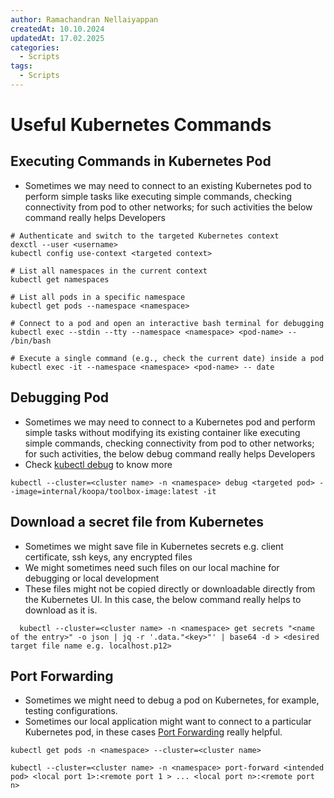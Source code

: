 ```yaml
---
author: Ramachandran Nellaiyappan
createdAt: 10.10.2024
updatedAt: 17.02.2025
categories:
  - Scripts
tags:
  - Scripts
---
```


# Useful Kubernetes Commands

## Executing Commands in Kubernetes Pod

- Sometimes we may need to connect to an existing Kubernetes pod to perform simple tasks like executing simple commands,
  checking
  connectivity from pod to other networks; for such activities the below command really helps Developers

```shell
# Authenticate and switch to the targeted Kubernetes context
dexctl --user <username>
kubectl config use-context <targeted context>

# List all namespaces in the current context
kubectl get namespaces

# List all pods in a specific namespace
kubectl get pods --namespace <namespace>

# Connect to a pod and open an interactive bash terminal for debugging
kubectl exec --stdin --tty --namespace <namespace> <pod-name> -- /bin/bash

# Execute a single command (e.g., check the current date) inside a pod
kubectl exec -it --namespace <namespace> <pod-name> -- date
```

## Debugging Pod

- Sometimes we may need to connect to a Kubernetes pod and perform simple tasks without modifying its existing
  container like executing simple commands, checking connectivity from pod to other networks; for such activities, the
  below debug command really helps Developers
- Check [kubectl debug](https://kubernetes.io/docs/reference/kubectl/generated/kubectl_debug/) to know more

```shell
kubectl --cluster=<cluster name> -n <namespace> debug <targeted pod> --image=internal/koopa/toolbox-image:latest -it
```

## Download a secret file from Kubernetes

- Sometimes we might save file in Kubernetes secrets e.g. client certificate, ssh keys, any encrypted files
- We might sometimes need such files on our local machine for debugging or local development
- These files might not be copied directly or downloadable directly from the Kubernetes UI.
  In this case, the below command really helps to download as it is.

```shell
  kubectl --cluster=<cluster name> -n <namespace> get secrets "<name of the entry>" -o json | jq -r '.data."<key>"' | base64 -d > <desired target file name e.g. localhost.p12>
```

## Port Forwarding

- Sometimes we might need to debug a pod on Kubernetes, for example, testing configurations.
- Sometimes our local application might want to connect to a particular Kubernetes pod, in these
  cases [Port Forwarding](https://kubernetes.io/docs/reference/kubectl/generated/kubectl_port-forward/) really helpful.

```shell
kubectl get pods -n <namespace> --cluster=<cluster name>

kubectl --cluster=<cluster name> -n <namespace> port-forward <intended pod> <local port 1>:<remote port 1 > ... <local port n>:<remote port n> 
```
